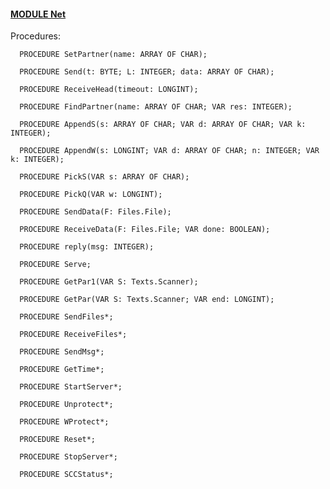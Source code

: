 
#### [MODULE Net](https://github.com/io-core/System/blob/main/Net.Mod)

Procedures:

```
  PROCEDURE SetPartner(name: ARRAY OF CHAR);
```
```
  PROCEDURE Send(t: BYTE; L: INTEGER; data: ARRAY OF CHAR);
```
```
  PROCEDURE ReceiveHead(timeout: LONGINT);
```
```
  PROCEDURE FindPartner(name: ARRAY OF CHAR; VAR res: INTEGER);
```
```
  PROCEDURE AppendS(s: ARRAY OF CHAR; VAR d: ARRAY OF CHAR; VAR k: INTEGER);
```
```
  PROCEDURE AppendW(s: LONGINT; VAR d: ARRAY OF CHAR; n: INTEGER; VAR k: INTEGER);
```
```
  PROCEDURE PickS(VAR s: ARRAY OF CHAR);
```
```
  PROCEDURE PickQ(VAR w: LONGINT);
```
```
  PROCEDURE SendData(F: Files.File);
```
```
  PROCEDURE ReceiveData(F: Files.File; VAR done: BOOLEAN);
```
```
  PROCEDURE reply(msg: INTEGER);
```
```
  PROCEDURE Serve;
```
```
  PROCEDURE GetPar1(VAR S: Texts.Scanner);
```
```
  PROCEDURE GetPar(VAR S: Texts.Scanner; VAR end: LONGINT);
```
```
  PROCEDURE SendFiles*;
```
```
  PROCEDURE ReceiveFiles*;
```
```
  PROCEDURE SendMsg*;
```
```
  PROCEDURE GetTime*;
```
```
  PROCEDURE StartServer*;
```
```
  PROCEDURE Unprotect*;
```
```
  PROCEDURE WProtect*;
```
```
  PROCEDURE Reset*;
```
```
  PROCEDURE StopServer*;
```
```
  PROCEDURE SCCStatus*;
```
